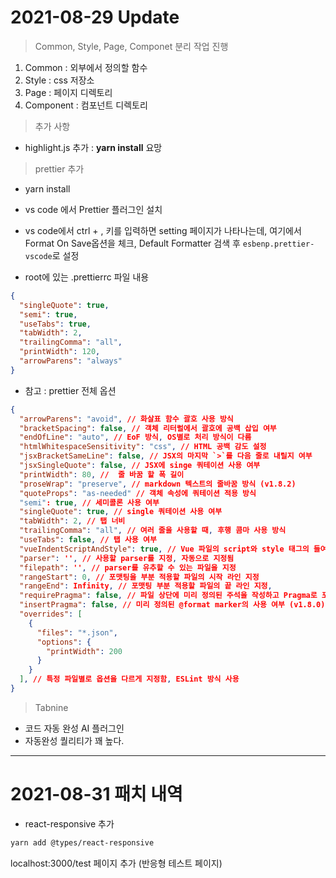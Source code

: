 # 2021-08-29 Update

> Common, Style, Page, Componet 분리 작업 진행

1. Common : 외부에서 정의할 함수
2. Style : css 저장소
3. Page : 페이지 디렉토리
4. Component : 컴포넌트 디렉토리

> 추가 사항

- highlight.js 추가 : **yarn install** 요망

> prettier 추가

- yarn install
- vs code 에서 Prettier 플러그인 설치
- vs code에서 ctrl + , 키를 입력하면 setting 페이지가 나타나는데, 여기에서 Format On Save옵션을 체크, Default Formatter 검색 후 `esbenp.prettier-vscode`로 설정

- root에 있는 .prettierrc 파일 내용

```JSON
{
  "singleQuote": true,
  "semi": true,
  "useTabs": true,
  "tabWidth": 2,
  "trailingComma": "all",
  "printWidth": 120,
  "arrowParens": "always"
}
```

- 참고 : prettier 전체 옵션

```JSON
{
  "arrowParens": "avoid", // 화살표 함수 괄호 사용 방식
  "bracketSpacing": false, // 객체 리터럴에서 괄호에 공백 삽입 여부
  "endOfLine": "auto", // EoF 방식, OS별로 처리 방식이 다름
  "htmlWhitespaceSensitivity": "css", // HTML 공백 감도 설정
  "jsxBracketSameLine": false, // JSX의 마지막 `>`를 다음 줄로 내릴지 여부
  "jsxSingleQuote": false, // JSX에 singe 쿼테이션 사용 여부
  "printWidth": 80, //  줄 바꿈 할 폭 길이
  "proseWrap": "preserve", // markdown 텍스트의 줄바꿈 방식 (v1.8.2)
  "quoteProps": "as-needed" // 객체 속성에 쿼테이션 적용 방식
  "semi": true, // 세미콜론 사용 여부
  "singleQuote": true, // single 쿼테이션 사용 여부
  "tabWidth": 2, // 탭 너비
  "trailingComma": "all", // 여러 줄을 사용할 때, 후행 콤마 사용 방식
  "useTabs": false, // 탭 사용 여부
  "vueIndentScriptAndStyle": true, // Vue 파일의 script와 style 태그의 들여쓰기 여부 (v1.19.0)
  "parser": '', // 사용할 parser를 지정, 자동으로 지정됨
  "filepath": '', // parser를 유추할 수 있는 파일을 지정
  "rangeStart": 0, // 포맷팅을 부분 적용할 파일의 시작 라인 지정
  "rangeEnd": Infinity, // 포맷팅 부분 적용할 파일의 끝 라인 지정,
  "requirePragma": false, // 파일 상단에 미리 정의된 주석을 작성하고 Pragma로 포맷팅 사용 여부 지정 (v1.8.0)
  "insertPragma": false, // 미리 정의된 @format marker의 사용 여부 (v1.8.0)
  "overrides": [
    {
      "files": "*.json",
      "options": {
        "printWidth": 200
      }
    }
  ], // 특정 파일별로 옵션을 다르게 지정함, ESLint 방식 사용
}
```

> Tabnine

- 코드 자동 완성 AI 플러그인
- 자동완성 퀄리티가 꽤 높다.

---

# 2021-08-31 패치 내역

- react-responsive 추가

```bash
yarn add @types/react-responsive
```

localhost:3000/test 페이지 추가 (반응형 테스트 페이지)
